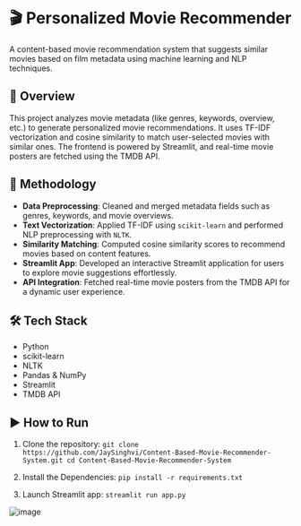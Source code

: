 # 🎬 Personalized Movie Recommender

A content-based movie recommendation system that suggests similar movies based on film metadata using machine learning and NLP techniques.

## 🚀 Overview

This project analyzes movie metadata (like genres, keywords, overview, etc.) to generate personalized movie recommendations. It uses TF-IDF vectorization and cosine similarity to match user-selected movies with similar ones. The frontend is powered by Streamlit, and real-time movie posters are fetched using the TMDB API.

## 🧠 Methodology

- **Data Preprocessing**: Cleaned and merged metadata fields such as genres, keywords, and movie overviews.
- **Text Vectorization**: Applied TF-IDF using `scikit-learn` and performed NLP preprocessing with `NLTK`.
- **Similarity Matching**: Computed cosine similarity scores to recommend movies based on content features.
- **Streamlit App**: Developed an interactive Streamlit application for users to explore movie suggestions effortlessly.
- **API Integration**: Fetched real-time movie posters from the TMDB API for a dynamic user experience.

## 🛠️ Tech Stack

- Python  
- scikit-learn  
- NLTK  
- Pandas & NumPy  
- Streamlit  
- TMDB API

## ▶️ How to Run

1. Clone the repository:
   `git clone https://github.com/JaySinghvi/Content-Based-Movie-Recommender-System.git
   cd Content-Based-Movie-Recommender-System`

2. Install the Dependencies:
`pip install -r requirements.txt`

4. Launch Streamlit app:
`streamlit run app.py`

![image](https://github.com/user-attachments/assets/62de36ae-c59c-4340-9110-3449b960b1a7)

